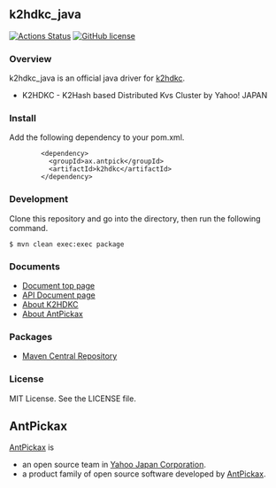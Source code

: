 k2hdkc_java
------
[![Actions Status](https://github.com/yahoojapan/k2hdkc_java/workflows/CI/badge.svg)](https://github.com/yahoojapan/k2hdkc_java/actions)
[![GitHub license](https://img.shields.io/badge/license-MIT-blue.svg)](https://raw.githubusercontent.com/yahoojapan/k2hdkc_nodejs/master/LICENSE)

### Overview

k2hdkc_java is an official java driver for [k2hdkc](https://k2hdkc.antpick.ax/).
 - K2HDKC - K2Hash based Distributed Kvs Cluster by Yahoo! JAPAN

### Install

Add the following dependency to your pom.xml.
```
        <dependency>
          <groupId>ax.antpick</groupId>
          <artifactId>k2hdkc</artifactId>
        </dependency> 
```

### Development

Clone this repository and go into the directory, then run the following command.
```
$ mvn clean exec:exec package
```

### Documents
  - [Document top page](https://java.k2hdkc.antpick.ax/)
  - [API Document page](https://java.k2hdkc.antpick.ax/apidocs/index.html)
  - [About K2HDKC](https://k2hdkc.antpick.ax/)
  - [About AntPickax](https://antpick.ax/)

### Packages

  - [Maven Central Repository](https://mvnrepository.com/artifact/ax.antpick/k2hdkc)

### License

MIT License. See the LICENSE file.

## AntPickax

[AntPickax](https://antpick.ax/) is 
  - an open source team in [Yahoo Japan Corporation](https://about.yahoo.co.jp/info/en/company/). 
  - a product family of open source software developed by [AntPickax](https://antpick.ax/).


